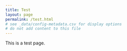 ```yaml
---
title: Test
layout: page
permalink: /test.html
# see _data/config-metadata.csv for display options
# do not add content to this file
---
```


This is a test page.

